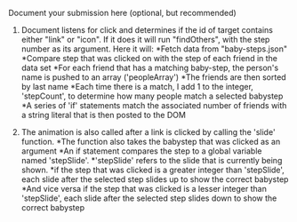 Document your submission here (optional, but recommended)

1. Document listens for click and determines if the id of target contains either "link" or "icon". If it does it will run "findOthers", with the step number as its argument. Here it will:
*Fetch data from "baby-steps.json"
*Compare step that was clicked on with the step of each friend in the data set
*For each friend that has a matching baby-step, the person's name is pushed to an array ('peopleArray')
*The friends are then sorted by last name
*Each time there is a match, I add 1 to the integer, 'stepCount', to determine how many people match a selected babystep
*A series of 'if' statements match the associated number of friends with a string literal that is then posted to the DOM

2. The animation is also called after a link is clicked by calling the 'slide' function.
*The function also takes the babystep that was clicked as an argument 
*An if statement compares the step to a global variable named 'stepSlide'.
*'stepSlide' refers to the slide that is currently being shown.
*if the step that was clicked is a greater integer than 'stepSlide', each slide after the selected step slides up to show the correct babystep
*And vice versa if the step that was clicked is a lesser integer than 'stepSlide', each slide after the selected step slides down to show the correct babystep
